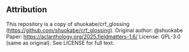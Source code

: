 ## Attribution

This repository is a copy of shuokabe/crf_glossing (https://github.com/shuokabe/crf_glossing).
Original author: @shuokabe
Paper: https://aclanthology.org/2025.fieldmatters-1.6/
License: GPL-3.0 (same as original). See LICENSE for full text.
